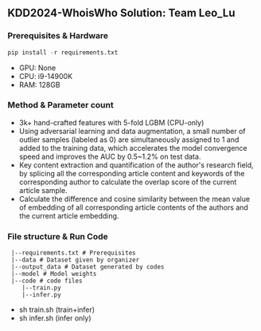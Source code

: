 ## KDD2024-WhoisWho Solution: Team Leo_Lu

### Prerequisites & Hardware
```python
pip install -r requirements.txt
```
- GPU: None
- CPU: i9-14900K
- RAM: 128GB
### Method & Parameter count
- 3k+ hand-crafted features with 5-fold LGBM (CPU-only)
- Using adversarial learning and data augmentation, a small number of outlier samples (labeled as 0) are simultaneously assigned to 1 and added to the training data, which accelerates the model convergence speed and improves the AUC by 0.5~1.2% on test data.
- Key content extraction and quantification of the author's research field, by splicing all the corresponding article content and keywords of the corresponding author to calculate the overlap score of the current article sample.
- Calculate the difference and cosine similarity between the mean value of embedding of all corresponding article contents of the authors and the current article embedding.

### File structure & Run Code

```
 |--requirements.txt # Prerequisites
 |--data # Dataset given by organizer
 |--output_data # Dataset generated by codes
 |--model # Model weights
 |--code # code files
    |--train.py  
    |--infer.py 
 ```
 
- sh train.sh (train+infer)
- sh infer.sh (infer only)